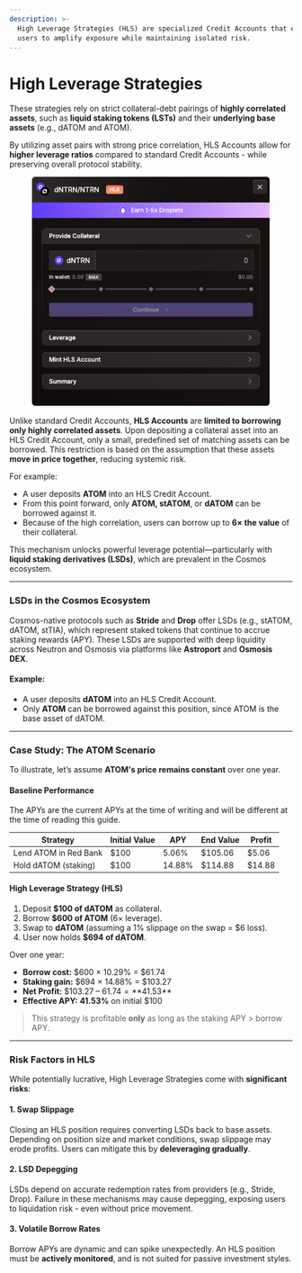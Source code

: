 ```yaml
---
description: >-
  High Leverage Strategies (HLS) are specialized Credit Accounts that enable
  users to amplify exposure while maintaining isolated risk.
---
```


# High Leverage Strategies

These strategies rely on strict collateral-debt pairings of **highly correlated assets**, such as **liquid staking tokens (LSTs)** and their **underlying base assets** (e.g., dATOM and ATOM).

By utilizing asset pairs with strong price correlation, HLS Accounts allow for **higher leverage ratios** compared to standard Credit Accounts - while preserving overall protocol stability.

<figure><img src=".gitbook/assets/mars_hls.png" alt=""><figcaption></figcaption></figure>

Unlike standard Credit Accounts, **HLS Accounts** are **limited to borrowing only highly correlated assets**. Upon depositing a collateral asset into an HLS Credit Account, only a small, predefined set of matching assets can be borrowed. This restriction is based on the assumption that these assets **move in price together**, reducing systemic risk.

For example:

* A user deposits **ATOM** into an HLS Credit Account.
* From this point forward, only **ATOM, stATOM**, or **dATOM** can be borrowed against it.
* Because of the high correlation, users can borrow up to **6× the value** of their collateral.

This mechanism unlocks powerful leverage potential—particularly with **liquid staking derivatives (LSDs)**, which are prevalent in the Cosmos ecosystem.

***

### LSDs in the Cosmos Ecosystem

Cosmos-native protocols such as **Stride** and **Drop** offer LSDs (e.g., stATOM, dATOM, stTIA), which represent staked tokens that continue to accrue staking rewards (APY). These LSDs are supported with deep liquidity across Neutron and Osmosis via platforms like **Astroport** and **Osmosis DEX**.

#### Example:

* A user deposits **dATOM** into an HLS Credit Account.
* Only **ATOM** can be borrowed against this position, since ATOM is the base asset of dATOM.

***

### Case Study: The ATOM Scenario

To illustrate, let’s assume **ATOM's price remains constant** over one year.

#### Baseline Performance

The APYs are the current APYs at the time of writing and will be different at the time of reading this guide.

| Strategy              | Initial Value | APY    | End Value | Profit |
| --------------------- | ------------- | ------ | --------- | ------ |
| Lend ATOM in Red Bank | $100          | 5.06%  | $105.06   | $5.06  |
| Hold dATOM (staking)  | $100          | 14.88% | $114.88   | $14.88 |

#### High Leverage Strategy (HLS)

1. Deposit **$100 of dATOM** as collateral.
2. Borrow **$600 of ATOM** (6× leverage).
3. Swap to **dATOM** (assuming a 1% slippage on the swap = $6 loss).
4. User now holds **$694 of dATOM**.

Over one year:

* **Borrow cost:** $600 × 10.29% = $61.74
* **Staking gain:** $694 × 14.88% = $103.27
* **Net Profit:** $103.27 – $61.74 = **$41.53**
* **Effective APY:** **41.53%** on initial $100

> This strategy is profitable **only** as long as the staking APY > borrow APY.

***

### Risk Factors in HLS

While potentially lucrative, High Leverage Strategies come with **significant risks**:

#### 1. **Swap Slippage**

Closing an HLS position requires converting LSDs back to base assets. Depending on position size and market conditions, swap slippage may erode profits. Users can mitigate this by **deleveraging gradually**.

#### 2. **LSD Depegging**

LSDs depend on accurate redemption rates from providers (e.g., Stride, Drop). Failure in these mechanisms may cause depegging, exposing users to liquidation risk - even without price movement.

#### 3. **Volatile Borrow Rates**

Borrow APYs are dynamic and can spike unexpectedly. An HLS position must be **actively monitored**, and is not suited for passive investment styles.
